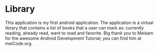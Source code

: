 # Library
This application is my first android application. The application is a virtual library that contains a list of books that a user can mark as:
currently reading, already read, want to read and favorite. Big thank you to Meisam for the awesome Android Development Tutorial; you can find him at meiCode.org. 
